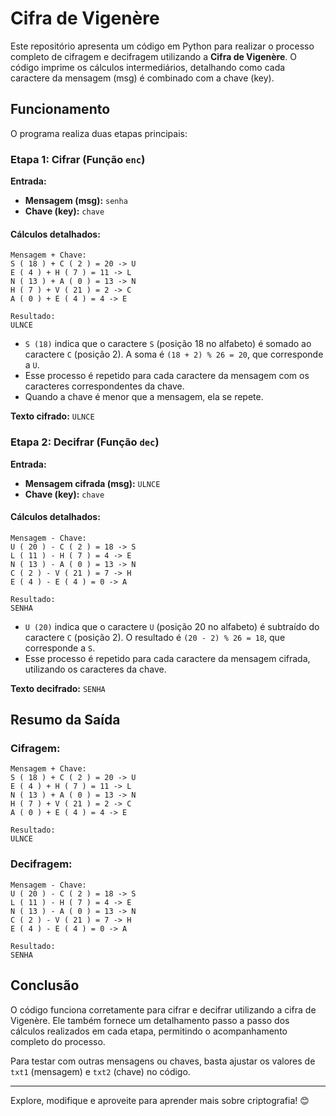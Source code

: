 # Cifra de Vigenère

Este repositório apresenta um código em Python para realizar o processo completo de cifragem e decifragem utilizando a **Cifra de Vigenère**. O código imprime os cálculos intermediários, detalhando como cada caractere da mensagem (msg) é combinado com a chave (key).

## Funcionamento

O programa realiza duas etapas principais:

### Etapa 1: Cifrar (Função `enc`)

**Entrada:**
- **Mensagem (msg):** `senha`
- **Chave (key):** `chave`

#### Cálculos detalhados:
```
Mensagem + Chave:
S ( 18 ) + C ( 2 ) = 20 -> U
E ( 4 ) + H ( 7 ) = 11 -> L
N ( 13 ) + A ( 0 ) = 13 -> N
H ( 7 ) + V ( 21 ) = 2 -> C
A ( 0 ) + E ( 4 ) = 4 -> E

Resultado:
ULNCE
```
- `S (18)` indica que o caractere `S` (posição 18 no alfabeto) é somado ao caractere `C` (posição 2). A soma é `(18 + 2) % 26 = 20`, que corresponde a `U`.
- Esse processo é repetido para cada caractere da mensagem com os caracteres correspondentes da chave.
- Quando a chave é menor que a mensagem, ela se repete.

**Texto cifrado:** `ULNCE`

### Etapa 2: Decifrar (Função `dec`)

**Entrada:**
- **Mensagem cifrada (msg):** `ULNCE`
- **Chave (key):** `chave`

#### Cálculos detalhados:
```
Mensagem - Chave:
U ( 20 ) - C ( 2 ) = 18 -> S
L ( 11 ) - H ( 7 ) = 4 -> E
N ( 13 ) - A ( 0 ) = 13 -> N
C ( 2 ) - V ( 21 ) = 7 -> H
E ( 4 ) - E ( 4 ) = 0 -> A

Resultado:
SENHA
```
- `U (20)` indica que o caractere `U` (posição 20 no alfabeto) é subtraído do caractere `C` (posição 2). O resultado é `(20 - 2) % 26 = 18`, que corresponde a `S`.
- Esse processo é repetido para cada caractere da mensagem cifrada, utilizando os caracteres da chave.

**Texto decifrado:** `SENHA`

## Resumo da Saída

### Cifragem:
```
Mensagem + Chave:
S ( 18 ) + C ( 2 ) = 20 -> U
E ( 4 ) + H ( 7 ) = 11 -> L
N ( 13 ) + A ( 0 ) = 13 -> N
H ( 7 ) + V ( 21 ) = 2 -> C
A ( 0 ) + E ( 4 ) = 4 -> E

Resultado:
ULNCE
```

### Decifragem:
```
Mensagem - Chave:
U ( 20 ) - C ( 2 ) = 18 -> S
L ( 11 ) - H ( 7 ) = 4 -> E
N ( 13 ) - A ( 0 ) = 13 -> N
C ( 2 ) - V ( 21 ) = 7 -> H
E ( 4 ) - E ( 4 ) = 0 -> A

Resultado:
SENHA
```

## Conclusão

O código funciona corretamente para cifrar e decifrar utilizando a cifra de Vigenère. Ele também fornece um detalhamento passo a passo dos cálculos realizados em cada etapa, permitindo o acompanhamento completo do processo.

Para testar com outras mensagens ou chaves, basta ajustar os valores de `txt1` (mensagem) e `txt2` (chave) no código.

---

Explore, modifique e aproveite para aprender mais sobre criptografia! 😊

